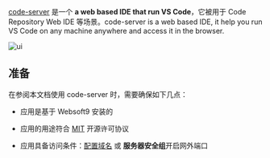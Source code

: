 [code-server](https://coder.com/) 是一个 **a web based IDE that run VS Code**，它被用于 Code Repository Web IDE  等场景。code-server is a web based IDE, it help you run VS Code on any machine anywhere and access it in the browser. 


![ui](https://libs.websoft9.com/Websoft9/DocsPicture/en/codeserver/codeserver-consolegui-websoft9.png)


## 准备

在参阅本文档使用 code-server 时，需要确保如下几点：

- 应用是基于 Websoft9 安装的

- 应用的用途符合 [MIT](https://opensource.org/licenses/MIT) 开源许可协议

- 应用具备访问条件：[配置域名](./guide/appsetdomain) 或 **服务器安全组**开启网外端口